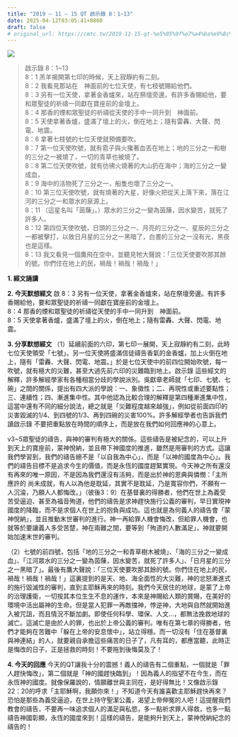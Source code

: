 ```yaml
---
title: "2019 – 11 – 15 QT 啟示錄 8：1~13"
date: 2025-04-12T03:05:41+0800
draft: false
# original_url: https://cmtc.tw/2019-11-15-qt-%e5%95%9f%e7%a4%ba%e9%8c%84-8%ef%bc%9a113
---
```


![](/images/qt.jpg)
> 啟示錄 8：1\~13  
> 8：1 羔羊揭開第七印的時候，天上寂靜約有二刻。  
> 8：2 我看見那站在　神面前的七位天使，有七枝號賜給他們。  
> 8：3 另有一位天使，拿著金香爐來，站在祭壇旁邊。有許多香賜給他，要和眾聖徒的祈禱一同獻在寶座前的金壇上。  
> 8：4 那香的煙和眾聖徒的祈禱從天使的手中一同升到　神面前。  
> 8：5 天使拿著香爐，盛滿了壇上的火，倒在地上；隨有雷轟、大聲、閃電、地震。  
> 8：6 拿著七枝號的七位天使就預備要吹。  
> 8：7 第一位天使吹號，就有雹子與火攙著血丟在地上；地的三分之一和樹的三分之一被燒了，一切的青草也被燒了。  
> 8：8 第二位天使吹號，就有彷彿火燒著的大山扔在海中；海的三分之一變成血，  
> 8：9 海中的活物死了三分之一，船隻也壞了三分之一。  
> 8：10 第三位天使吹號，就有燒著的大星，好像火把從天上落下來，落在江河的三分之一和眾水的泉源上。  
> 8：11 （這星名叫「茵蔯」。）眾水的三分之一變為茵蔯，因水變苦，就死了許多人。  
> 8：12 第四位天使吹號，日頭的三分之一、月亮的三分之一、星辰的三分之一都被擊打，以致日月星的三分之一黑暗了，白晝的三分之一沒有光，黑夜也是這樣。  
> 8：13 我又看見一個鷹飛在空中，並聽見牠大聲說：「三位天使要吹那其餘的號。你們住在地上的民，禍哉！禍哉！禍哉！」

**1. 經文誦讀**

**2.  今天默想經文**
啟 8：3 另有一位天使，拿著金香爐來，站在祭壇旁邊。有許多香賜給他，要和眾聖徒的祈禱一同獻在寶座前的金壇上。  
8：4 那香的煙和眾聖徒的祈禱從天使的手中一同升到　神面前。  
8：5 天使拿著香爐，盛滿了壇上的火，倒在地上；隨有雷轟、大聲、閃電、地震。

**3. 分享默想經文**
（1）延續前面的六印，第七印一展開，天上寂靜約有二刻，此時七位天使領受「七號」。另一位天使將盛滿信徒禱告香氣的金香爐，加上火倒在地上，隨有「雷轟、大聲、閃電、地震。」於是七位天使中的前四位開始吹號，每一吹號，就有極大的災難，甚至大過先前六印的災難臨到地上。啟示錄 這些經文的解釋，許多解經學家有各種相當分歧的學說派別。吳獻章老師就「七印、七號、七碗」之間的關係，提出有四大派的學說：一、象徵性；二、再現性或重述要點性；三、連續性；四、漸進集中性。其中他認為比較合理的解釋是第四種漸進集中性，這當中還有不同的細分說法，總之就是「災難程度越來越強」，例如從前面四印的災害毀滅的1/4、到四號的1/3、再到四碗的災害100%。許多解經學者也告訴我們讀啟示錄 不要把重點放在時間的順序上，而是放在我們如何回應神的心意上。

v3\~5眾聖徒的禱告，與神的審判有極大的關係。這些禱告是被紀念的，可以上升到天上的寶座前，蒙神悅納，並且帶下神國度的推進，雖然是用審判的方式。這讓我們學習到，我們的禱告絕不是「以自我為中心」，而是「以神的國度為中心」。我們的禱告目標不是追求今生的價值，而是永恆的國度趕緊實現。今天神之所有還沒有再來的唯一原因，不是因為我們還沒有活夠，而是出於神的恩典與憐憫：「主所應許的 尚未成就，有人以為他是耽延，其實不是耽延，乃是寬容你們，不願有一人沉淪，乃願人人都悔改。」（彼後3：9）在基督裏的得勝者，他們在世上為義受苦受逼迫、甚至為福音殉道，他們的禱告是求神趕快施行公義的審判，早日實現神國度的降臨，而不是求個人在世上的抱負與成功。這也就是為何義人的禱告會「蒙神悅納」，並且推動末世審判的進行。神一再給罪人機會悔改，但給罪人機會，也就等於要讓義人多受苦楚，神在兩難之間，要等到「殉道的人數滿足」，神就要開始加速末世的審判。

（2）七號的前四號，包括「地的三分之一和青草樹木被燒」、「海的三分之一變成血」、「江河眾水的三分之一變為茵蔯，因水變苦，就死了許多人」、「日月星的三分之一黑暗了」。最後有鷹大聲說：「三位天使要吹那其餘的號。你們住在地上的民，禍哉！禍哉！禍哉！」這裏提到的是天、地、海全面性的大災難，神的忿怒漸進式的施行毀滅性的審判，直到主耶穌再來的時刻。我們今天居住的地球，是蒙了上帝的治理護衛，一切按其本位生生不息的運作，本來是神賜給人類的賞賜，在美好的環境中活出屬神的生命。但是當人犯罪一再敵擋神，悖逆神，大地與自然就開始進入被咒詛，而且情況不斷加劇。即使任何科學、環保、人文…，都無法挽救地球的滅亡。這滅亡是由於人的罪，也出於上帝公義的審判。唯有在第七章的得勝者，他們才能夠在苦難中「躲在上帝的安息懷中」，站立得穩。而一切沒有「住在基督裏與神連結」的人，就要親自承擔這些痛苦的日子了，凡有耳的，都應當聽，此時正是悔改的日子，正是拯救的時刻！不要拖到後悔莫及了！

**4. 今天的回應**
今天的QT讓我十分的震撼！義人的禱告有二個重點，一個就是「罪人趕快悔改」，第二個就是「神的國趕快臨到」！因為義人的指望不在今生，而在永恆神的國度。就像保羅說的，情願離世與主同在，是好得無比！又像啟示錄 22：20的呼求「主耶穌啊，我願你來！」不知道今天有誰喜歡主耶穌趕快再來？恐怕是那些為義受逼迫，在世上持守聖潔公義，渴望上帝伸冤的人吧！這提醒我們教會的禱告，不要再一味追求個人的滿足與私慾，多一點祈求罪人得救，也多一點禱告神國彰顯，永恆的國度來到！這樣的禱告，是能夠升到天上，蒙神悅納紀念的禱告的！
